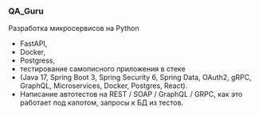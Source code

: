 ### QA_Guru


Pазработка микросервисов на Python 
- FastAPI,
- Docker,
- Postgress,
- тестирование самописного приложения в стеке
- (Java 17, Spring Boot 3, Spring Security 6, Spring Data, OAuth2, gRPC, GraphQL, Microservices, Docker, Postgres, React).
- Написание автотестов на REST / SOAP / GraphQL / GRPC, как это работает под капотом, запросы к БД из тестов.
